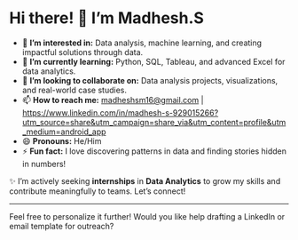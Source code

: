 # Hi there! 👋 I’m Madhesh.S

- 👀 **I’m interested in:** Data analysis, machine learning, and creating impactful solutions through data.  
- 🌱 **I’m currently learning:** Python, SQL, Tableau, and advanced Excel for data analytics.  
- 💞️ **I’m looking to collaborate on:** Data analysis projects, visualizations, and real-world case studies.  
- 📫 **How to reach me:** madheshsm16@gmail.com | https://www.linkedin.com/in/madhesh-s-929015266?utm_source=share&utm_campaign=share_via&utm_content=profile&utm_medium=android_app
- 😄 **Pronouns:** He/Him  
- ⚡ **Fun fact:** I love discovering patterns in data and finding stories hidden in numbers!  

✨ I’m actively seeking **internships** in **Data Analytics** to grow my skills and contribute meaningfully to teams. Let’s connect!  

--- 

Feel free to personalize it further! Would you like help drafting a LinkedIn or email template for outreach?
